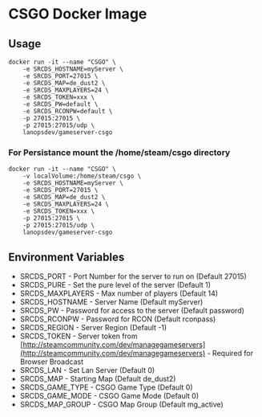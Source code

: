 # CSGO Docker Image

## Usage

```
docker run -it --name "CSGO" \
    -e SRCDS_HOSTNAME=myServer \
    -e SRCDS_PORT=27015 \
    -e SRCDS_MAP=de_dust2 \
    -e SRCDS_MAXPLAYERS=24 \
    -e SRCDS_TOKEN=xxx \
    -e SRCDS_PW=default \
    -e SRCDS_RCONPW=default \
    -p 27015:27015 \
    -p 27015:27015/udp \
    lanopsdev/gameserver-csgo
```

### For Persistance mount the /home/steam/csgo directory

```
docker run -it --name "CSGO" \
    -v localVolume:/home/steam/csgo \
    -e SRCDS_HOSTNAME=myServer \
    -e SRCDS_PORT=27015 \
    -e SRCDS_MAP=de_dust2 \
    -e SRCDS_MAXPLAYERS=24 \
    -e SRCDS_TOKEN=xxx \
    -p 27015:27015 \
    -p 27015:27015/udp \
    lanopsdev/gameserver-csgo
```


## Environment Variables

* SRCDS_PORT - Port Number for the server to run on (Default 27015)
* SRCDS_PURE - Set the pure level of the server (Default 1)
* SRCDS_MAXPLAYERS - Max number of players (Default 14)
* SRCDS_HOSTNAME - Server Name (Default myServer)
* SRCDS_PW - Password for access to the server (Default password)
* SRCDS_RCONPW - Password for RCON (Default rconpass)
* SRCDS_REGION - Server Region (Default -1)
* SRCDS_TOKEN - Server token from [http://steamcommunity.com/dev/managegameservers](http://steamcommunity.com/dev/managegameservers) - Required for Browser Broadcast
* SRCDS_LAN - Set Lan Server (Default 0)
* SRCDS_MAP - Starting Map (Default de_dust2)
* SRCDS_GAME_TYPE - CSGO Game Type (Default 0)
* SRCDS_GAME_MODE - CSGO Game Mode (Default 0)
* SRCDS_MAP_GROUP - CSGO Map Group (Default mg_active)